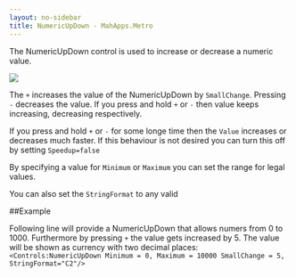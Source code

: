 ```yaml
---
layout: no-sidebar
title: NumericUpDown - MahApps.Metro
---
```


The NumericUpDown control is used to increase or decrease a numeric value.


![]({{site.baseurl}}/images/numeric_up_down.png)

The `+` increases the value of the NumericUpDown by `SmallChange`. Pressing `-` decreases the value.
If you press and hold `+` or `-` then value keeps increasing, decreasing respectively.

If you press and hold `+` or `-` for some longe time then the `Value` increases or decreases much faster. If this behaviour is not desired you can turn this off by setting `Speedup=false`

By specifying a value for `Minimum` or `Maximum` you can set the range for legal values.

You can also set the `StringFormat` to any valid 

##Example

Following line will provide a NumericUpDown that allows numers from 0 to 1000. Furthermore by pressing `+` the value gets increased by 5. The value will be shown as currency with two decimal places:
`<Controls:NumericUpDown Minimum = 0, Maximum = 10000 SmallChange = 5, StringFormat="C2"/>`

